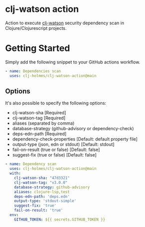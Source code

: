 # clj-watson action

Action to execute [clj-watson](https://github.com/clj-holmes/clj-watson) security dependency scan in Clojure/Clojurescript projects.

# Getting Started
Simply add the following snippet to your GitHub actions workflow.
```yaml
- name: Dependencies scan
  uses: clj-holmes/clj-watson-action@main
```

## Options
It's also possible to specify the following options:
- clj-watson-sha [Required]
- clj-watson-tag [Required]
- aliases (separated by comma)
- database-strategy (github-advisory or dependency-check)
- deps-edn-path [Required]
- dependency-check-properties [Default: default property file]
- output-type (json, edn or stdout) [Default: stdout]
- fail-on-result (true or false) [Default: false]
- suggest-fix (true or false) [Default: false]

```yaml
- name: Dependency scan
  uses: clj-holmes/clj-watson-action@main
  with:
    clj-watson-sha: "47d3321"
    clj-watson-tag: "v3.0.0"
    database-strategy: github-advisory
    aliases: clojure-lsp,test 
    deps-edn-path: 'deps.edn'
    output-type: 'stdout-simple'
    suggest-fix: 'true'
    fail-on-result: 'true'
  env:
    GITHUB_TOKEN: ${{ secrets.GITHUB_TOKEN }}
```
